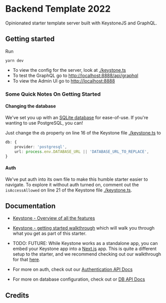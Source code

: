 # Backend Template 2022

Opinionated starter template server built with KeystoneJS and GraphQL.

## Getting started

Run

```
yarn dev
```

- To view the config for the server, look at [./keystone.ts](./keystone.ts)
- To test the GraphQL go to [http://localhost:8888/api/graphql](http://localhost:8888/api/graphql)
- To view the Admin UI go to [http://localhost:8888](http://localhost:8888/)


### Some Quick Notes On Getting Started

#### Changing the database

We've set you up with an [SQLite database](https://keystonejs.com/docs/apis/config#sqlite) for ease-of-use. If you're wanting to use PostgreSQL, you can!

Just change the `db` property on line 16 of the Keystone file [./keystone.ts](./keystone.ts) to

```typescript
db: {
    provider: 'postgresql',
    url: process.env.DATABASE_URL || 'DATABASE_URL_TO_REPLACE',
}
```


#### Auth

We've put auth into its own file to make this humble starter easier to navigate. To explore it without auth turned on, comment out the `isAccessAllowed` on line 21 of the Keystone file [./keystone.ts](./keystone.ts).

## Documentation
- [Keystone - Overview of all the features](https://keystonejs.com/why-keystone#features)
- [Keystone - getting started walkthrough](https://keystonejs.com/docs/walkthroughs/getting-started-with-create-keystone-app) which will walk you through what you get as part of this starter.

- TODO: FUTURE: While Keystone works as a standalone app, you can embed your Keystone app into a [Next.js](https://nextjs.org/) app. This is quite a different setup to the starter, and we recommend checking out our walkthrough for that [here](https://keystonejs.com/docs/walkthroughs/embedded-mode-with-sqlite-nextjs#how-to-embed-keystone-sq-lite-in-a-next-js-app).
- For more on auth, check out our [Authentication API Docs](https://keystonejs.com/docs/apis/auth#authentication-api)
- For more on database configuration, check out or [DB API Docs](https://keystonejs.com/docs/apis/config#db)


## Credits


